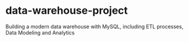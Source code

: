 # data-warehouse-project
Building a modern data warehouse with MySQL, including ETL processes, Data Modeling and Analytics
